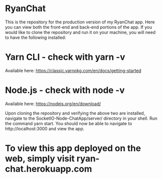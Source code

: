 # RyanChat

This is the repository for the production version of my RyanChat app. Here you can view both the front-end and back-end portions of the app. If you would like to clone the 
repository and run it on your machine, you will need to have the following installed:

# Yarn CLI - check with yarn -v
Available here: https://classic.yarnpkg.com/en/docs/getting-started

# Node.js - check with node -v
Available here: https://nodejs.org/en/download/

Upon cloning the repository and verifying the above two are installed, navigate to the SocketIO-Node-ChatApp/server/ directory in your shell. Run the command yarn start. 
You should now be able to navigate to http://localhost:3000 and view the app. 

# To view this app deployed on the web, simply visit ryan-chat.herokuapp.com
